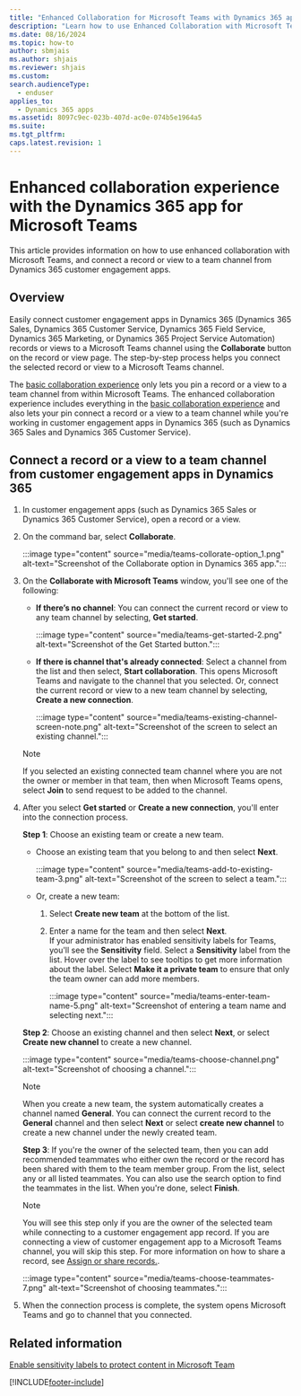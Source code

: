 ```yaml
---
title: "Enhanced Collaboration for Microsoft Teams with Dynamics 365 app"
description: "Learn how to use Enhanced Collaboration with Microsoft Teams, and connect a record or view to a team channel from Dynamics 365 customer engagement apps."
ms.date: 08/16/2024
ms.topic: how-to
author: sbmjais
ms.author: shjais
ms.reviewer: shjais 
ms.custom: 
search.audienceType: 
  - enduser
applies_to: 
  - Dynamics 365 apps
ms.assetid: 8097c9ec-023b-407d-ac0e-074b5e1964a5
ms.suite: 
ms.tgt_pltfrm: 
caps.latest.revision: 1
---
```


# Enhanced collaboration experience with the Dynamics 365 app for Microsoft Teams

This article provides information on how to use enhanced collaboration with Microsoft Teams, and connect a record or view to a team channel from Dynamics 365 customer engagement apps.

## Overview

Easily connect customer engagement apps in Dynamics 365 (Dynamics 365 Sales, Dynamics 365 Customer Service, Dynamics 365 Field Service, Dynamics 365 Marketing, or Dynamics 365 Project Service Automation) records or views to a Microsoft Teams channel using the **Collaborate** button on the record or view page. The step-by-step process helps you connect the selected record or view to a Microsoft Teams channel.

The [basic collaboration experience](teams-collaboration.md) only lets you pin a record or a view to a team channel from within Microsoft Teams. The enhanced collaboration experience includes everything in the [basic collaboration experience](teams-collaboration.md) and also lets your pin connect a record or a view to a team channel while you're working in customer engagement apps in Dynamics 365 (such as Dynamics 365 Sales and Dynamics 365 Customer Service). 

## Connect a record or a view to a team channel from customer engagement apps in Dynamics 365

1. In customer engagement apps (such as Dynamics 365 Sales or Dynamics 365 Customer Service), open a record or a view.
2. On the command bar, select **Collaborate**.

    :::image type="content" source="media/teams-collorate-option_1.png" alt-text="Screenshot of the Collaborate option in Dynamics 365 app.":::

3. On the **Collaborate with Microsoft Teams** window, you'll see one of the following: 
    - **If there’s no channel**: You can connect the current record or view to any team channel by selecting, **Get started**.

        :::image type="content" source="media/teams-get-started-2.png" alt-text="Screenshot of the Get Started button.":::

    - **If there is channel that's already connected**: Select a channel from the list and then select, **Start collaboration**. This opens Microsoft Teams and navigate to the channel that you selected. Or, connect the current record or view to a new team channel by selecting, **Create a new connection**.

        :::image type="content" source="media/teams-existing-channel-screen-note.png" alt-text="Screenshot of the screen to select an existing channel.":::

     > [!NOTE]
     >  If you selected an existing connected team channel where you are not the owner or member in that team, then when Microsoft Teams opens, select **Join** to send request to be added to the channel. 

4. After you select **Get started** or **Create a new connection**, you'll enter into the connection process. 

   **Step 1**: Choose an existing team or create a new team.
   
   - Choose an existing team that you belong to and then select **Next**.

      :::image type="content" source="media/teams-add-to-existing-team-3.png" alt-text="Screenshot of the screen to select a team.":::

   - Or, create a new team:  

        1. Select **Create new team** at the bottom of the list.

        2. Enter a name for the team and then select **Next**. </br>
           If your administrator has enabled sensitivity labels for Teams, you'll see the **Sensitivity** field. Select a **Sensitivity** label from the list. Hover over the label to see tooltips to get more information about the label. Select **Make it a private  team** to ensure that only the team owner can add more members.  
                
            :::image type="content" source="media/teams-enter-team-name-5.png" alt-text="Screenshot of entering a team name and selecting next.":::


   **Step 2**: Choose an existing channel and then select **Next**, or select **Create new channel** to create a new channel.

      :::image type="content" source="media/teams-choose-channel.png" alt-text="Screenshot of choosing a channel.":::

      > [!NOTE]
      > When you create a new team, the system automatically creates a channel named **General**. You can connect the current record to the **General** channel and then select **Next** or select **create new channel** to create a new channel under the newly created team.

   **Step 3**: If you're the owner of the selected team, then you can add recommended teammates who either own the record or the record has been shared with them to the team member group. From the list, select any or all listed teammates. You can also use the search option to find the teammates in the list. When you're done, select **Finish**.

   > [!NOTE]
   > You will see this step only if you are the owner of the selected team while connecting to a customer engagement app record. If you are connecting a view of customer engagement app to a Microsoft Teams channel, you will skip this step. For more information on how to share a record, see [Assign or share records.](/powerapps/user/assign-or-share-records).

    :::image type="content" source="media/teams-choose-teammates-7.png" alt-text="Screenshot of choosing teammates.":::

5. When the connection process is complete, the system opens Microsoft Teams and go to channel that you connected.

## Related information

[Enable sensitivity labels to protect content in Microsoft Team](sensitivity-labels.md)


[!INCLUDE[footer-include](../../includes/footer-banner.md)]

